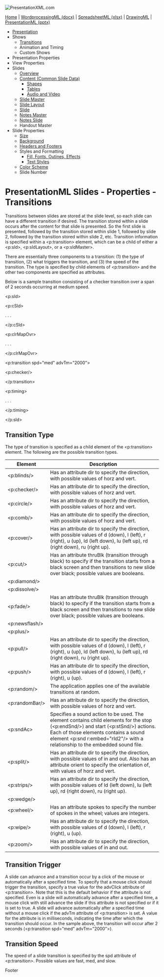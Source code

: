 ![PresentationXML.com](pptxImages\PresentationMLBanner.png)

[Home](index.md) | [WordprocessingML (docx)](anatomyofOOXML.md) | [SpreadsheetML (xlsx)](anatomyofOOXML-xlsx.md) | [DrawingML](drwOverview.md) | [PresentationML (pptx)](anatomyofOOXML-pptx.md)

- [Presentation](prPresentation.md)
- Shows
  - [Transitions](prSlide-transitions.md)
  - Animation and Timing
  - Custom Shows
- Presentation Properties
- View Properties
- Slides
  - [Overview](prSlide.md)
  - [Content (Common Slide Data)](prCommonSlideData.md)
    - [Shapes](prSlide-shapeTree.md)
    - [Tables](drwTable.md)
    - [Audio and Video](prSlide-multiMedia.md)
  - [Slide Master](prSlideMaster.md)
  - [Slide Layout](prSlideLayout.md)
  - [Slide](prPresentationSlide.md)
  - [Notes Master](prNotesMaster.md)
  - [Notes Slide](prNotesSlide.md)
  - Handout Master
- Slide Properties
  - [Size](prSlide-size.md)
  - [Background](prSlide-background.md)
  - [Headers and Footers](prSlide-footer.md)
  - Styles and Formatting
    - [Fill, Fonts, Outines, Effects](prSlide-styles-themes.md)
    - [Text Styles](prSlide-styles-textStyles.md)
  - [Color Scheme](prSlide-color.md)
  - Slide Number

# PresentationML Slides - Properties - Transitions

Transitions between slides are stored at the slide level, so each slide can have a different transition if desired. The transition stored within a slide occurs after the content for that slide is presented. So the first slide is presented, followed by the transition stored within slide 1, followed by slide 2, followed by the transition stored within slide 2, etc. Transition information is specified within a <p:transition> element, which can be a child of either a <p:sld>, <p:sldLayout>, or a <p:sldMaster>.

There are essentially three components to a transition: (1) the type of transition, (2) what triggers the transition, and (3) the speed of the transition. The type is specified by child elements of <p:transition> and the other two components are specified as attributes.

Below is a sample transition consisting of a checker transition over a span of 2 seconds occurring at medium speed.

<p:sld>

<p:cSld>

. . .

</p:cSld>

<p:clrMapOvr>

. . .

</p:clrMapOvr>

<p:transition spd="med" advTm="2000">

<p:checker/>

</p:transition>

<p:timing>

. . .

</p:timing>

</p:sld>

## Transition Type

The type of transition is specified as a child element of the <p:transition> element. The following are the possible transition types.

| Element        | Description                                                                                                                                                                                                                                                 |
| -------------- | ----------------------------------------------------------------------------------------------------------------------------------------------------------------------------------------------------------------------------------------------------------- |
| <p:blinds/>    | Has an attribute dir to specify the direction, with possible values of horz and vert.                                                                                                                                                                       |
| <p:checker/>   | Has an attribute dir to specify the direction, with possible values of horz and vert.                                                                                                                                                                       |
| <p:circle/>    | Has an attribute dir to specify the direction, with possible values of horz and vert.                                                                                                                                                                       |
| <p:comb/>      | Has an attribute dir to specify the direction, with possible values of horz and vert.                                                                                                                                                                       |
| <p:cover/>     | Has an attribute dir to specify the direction, with possible values of d (down), l (left), r (right), u (up), ld (left down), lu (left up), rd (right down), ru (right up).                                                                                 |
| <p:cut/>       | Has an attribute thruBlk (transition through black) to specify if the transition starts from a black screen and then transitions to new slide over black; possible values are booleans.                                                                     |
| <p:diamond/>   |
| <p:dissolve/>  |
| <p:fade/>      | Has an attribute thruBlk (transition through black) to specify if the transition starts from a black screen and then transitions to new slide over black; possible values are booleans.                                                                     |
| <p:newsflash/> |
| <p:plus/>      |
| <p:pull/>      | Has an attribute dir to specify the direction, with possible values of d (down), l (left), r (right), u (up), ld (left down), lu (left up), rd (right down), ru (right up).                                                                                 |
| <p:push/>      | Has an attribute dir to specify the direction, with possible values of d (down), l (left), r (right), u (up).                                                                                                                                               |
| <p:random/>    | The application applies one of the available transitions at random.                                                                                                                                                                                         |
| <p:randomBar/> | Has an attribute dir to specify the direction, with possible values of horz and vert.                                                                                                                                                                       |
| <p:sndAc>      | Specifies a sound action to be used. The element contains child elements for the stop (<p:endSnd/>) and start (<p:stSnd/>) actions. Each of those elements contains a sound element <p:snd r:embed="rId2"/> with a relationship to the embedded sound file. |
| <p:split/>     | Has an attribute dir to specify the direction, with possible values of in and out. Also has an attribute orient to specify the orientation of, with values of horz and vert.                                                                                |
| <p:strips/>    | Has an attribute dir to specify the direction, with possible values of ld (left down), lu (left up), rd (right down), ru (right up).                                                                                                                        |
| <p:wedge/>     |
| <p:wheel/>     | Has an attribute spokes to specify the number of spokes in the wheel; values are integers.                                                                                                                                                                  |
| <p:wipe/>      | Has an attribute dir to specify the direction, with possible values of d (down), l (left), r (right), u (up).                                                                                                                                               |
| <p:zoom/>      | Has an attribute dir to specify the direction, with possible values of in and out.                                                                                                                                                                          |

## Transition Trigger

A slide can advance and a transition occur by a click of the mouse or automatically after a specified time. To specify that a mouse click should trigger the transition, specify a true value for the advClick attribute of <p:transition>. Note that this is the default behavior if the attribute is not specified. Even is a slide will automatically advance after a specified time, a mouse click with still advance the slide if this attribute is not specified or if it is set to true. A slide will advance automatically after a specified time without a mouse click if the advTm attribute of <p:transition> is set. A value for the attribute is in milliseconds, indicating the time after which the transition should occur. In the sample above, the transition will occur after 2 seconds (<p:transition spd="med" advTm="2000">).

## Transition Speed

The speed of a slide transition is specified by the spd attribute of <p:transition>. Possible values are fast, med, and slow.

Footer
